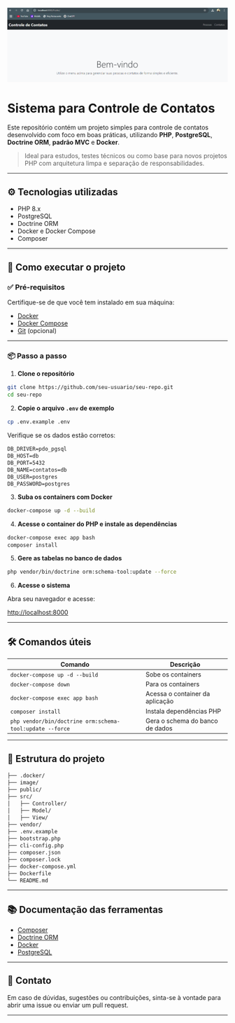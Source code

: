 
<div align="center">

![Contatos](image/banner.png)

</div>

# Sistema para Controle de Contatos

Este repositório contém um projeto simples para controle de contatos desenvolvido com foco em boas práticas, utilizando **PHP**, **PostgreSQL**, **Doctrine ORM**, **padrão MVC** e **Docker**.

> Ideal para estudos, testes técnicos ou como base para novos projetos PHP com arquitetura limpa e separação de responsabilidades.

---

## ⚙️ Tecnologias utilizadas

- PHP 8.x
- PostgreSQL
- Doctrine ORM
- Docker e Docker Compose
- Composer

---

## 🚀 Como executar o projeto

### ✅ Pré-requisitos

Certifique-se de que você tem instalado em sua máquina:

- [Docker](https://www.docker.com/)
- [Docker Compose](https://docs.docker.com/compose/)
- [Git](https://git-scm.com/) (opcional)

---

### 📦 Passo a passo

1. **Clone o repositório**

```bash
git clone https://github.com/seu-usuario/seu-repo.git
cd seu-repo
```

2. **Copie o arquivo `.env` de exemplo**

```bash
cp .env.example .env
```

Verifique se os dados estão corretos:

```env
DB_DRIVER=pdo_pgsql
DB_HOST=db
DB_PORT=5432
DB_NAME=contatos=db
DB_USER=postgres
DB_PASSWORD=postgres
```

3. **Suba os containers com Docker**

```bash
docker-compose up -d --build
```

4. **Acesse o container do PHP e instale as dependências**

```bash
docker-compose exec app bash
composer install
```

5. **Gere as tabelas no banco de dados**

```bash
php vendor/bin/doctrine orm:schema-tool:update --force
```

6. **Acesse o sistema**

Abra seu navegador e acesse:

[http://localhost:8000](http://localhost:8080/public/)

---

## 🛠️ Comandos úteis

| Comando                                | Descrição                        |
|----------------------------------------|----------------------------------|
| `docker-compose up -d --build`         | Sobe os containers               |
| `docker-compose down`                  | Para os containers               |
| `docker-compose exec app bash`         | Acessa o container da aplicação  |
| `composer install`                     | Instala dependências PHP         |
| `php vendor/bin/doctrine orm:schema-tool:update --force` | Gera o schema do banco de dados |

---

## 📁 Estrutura do projeto

```
├── .docker/
├── image/
├── public/
├── src/
│   ├── Controller/
│   ├── Model/
│   ├── View/
├── vendor/
├── .env.example
├── bootstrap.php
├── cli-config.php
├── composer.json
├── composer.lock
├── docker-compose.yml
├── Dockerfile
└── README.md
```

---

## 📚 Documentação das ferramentas

- [Composer](https://getcomposer.org/)
- [Doctrine ORM](https://www.doctrine-project.org/projects/doctrine-orm/en/current/)
- [Docker](https://www.docker.com/)
- [PostgreSQL](https://www.postgresql.org/)

---

## 📩 Contato

Em caso de dúvidas, sugestões ou contribuições, sinta-se à vontade para abrir uma issue ou enviar um pull request.

---
